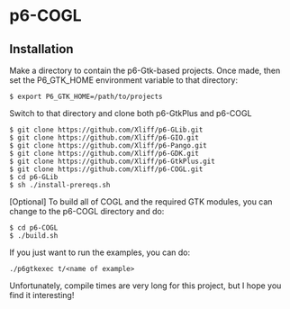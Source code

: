 # p6-COGL

## Installation

Make a directory to contain the p6-Gtk-based projects. Once made, then set the P6_GTK_HOME environment variable to that directory:

```
$ export P6_GTK_HOME=/path/to/projects
```

Switch to that directory and clone both p6-GtkPlus and p6-COGL

```
$ git clone https://github.com/Xliff/p6-GLib.git
$ git clone https://github.com/Xliff/p6-GIO.git
$ git clone https://github.com/Xliff/p6-Pango.git
$ git clone https://github.com/Xliff/p6-GDK.git
$ git clone https://github.com/Xliff/p6-GtkPlus.git
$ git clone https://github.com/Xliff/p6-COGL.git
$ cd p6-GLib
$ sh ./install-prereqs.sh
```

[Optional] To build all of COGL and the required GTK modules, you can change to the p6-COGL directory and do:

```
$ cd p6-COGL
$ ./build.sh
```

If you just want to run the examples, you can do:

```
./p6gtkexec t/<name of example>
```

Unfortunately, compile times are very long for this project, but I hope you find it interesting!
